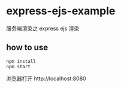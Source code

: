 # express-ejs-example
服务端渲染之 express ejs 渲染 

## how to use
```
npm install
npm start
```

浏览器打开 http://localhost:8080
